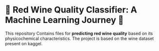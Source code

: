 # 🍷 Red Wine Quality Classifier: A Machine Learning Journey 🚀

This repository Contains files for **predicting red wine quality** based on its physicochemical characteristics. The project is based on the wine dataset present on kaggel.

